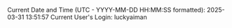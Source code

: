 Current Date and Time (UTC - YYYY-MM-DD HH:MM:SS formatted): 2025-03-31 13:51:57
Current User's Login: luckyaiman
